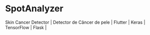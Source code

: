 # SpotAnalyzer
Skin Cancer Detector | Detector de Câncer de pele | Flutter | Keras | TensorFlow | Flask | 
